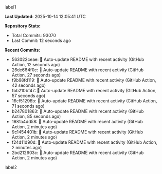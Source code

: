 
label1 
<!-- ACTIVITY_START -->
**Last Updated:** 2025-10-14 12:05:41 UTC

**Repository Stats:**
- Total Commits: 93070
- Last Commit: 12 seconds ago

**Recent Commits:**
- 563022ceae: 🤖 Auto-update README with recent activity (GitHub Action, 12 seconds ago)
- 26dc664f0c: 🤖 Auto-update README with recent activity (GitHub Action, 27 seconds ago)
- f9b68fd119: 🤖 Auto-update README with recent activity (GitHub Action, 42 seconds ago)
- fbb210bf47: 🤖 Auto-update README with recent activity (GitHub Action, 57 seconds ago)
- 16cf51298b: 🤖 Auto-update README with recent activity (GitHub Action, 71 seconds ago)
- b247801863: 🤖 Auto-update README with recent activity (GitHub Action, 85 seconds ago)
- 1981a4dd58: 🤖 Auto-update README with recent activity (GitHub Action, 2 minutes ago)
- 9c1454401b: 🤖 Auto-update README with recent activity (GitHub Action, 2 minutes ago)
- f24d11d90d: 🤖 Auto-update README with recent activity (GitHub Action, 2 minutes ago)
- 2bd212603c: 🤖 Auto-update README with recent activity (GitHub Action, 2 minutes ago)
<!-- ACTIVITY_END -->

label2

